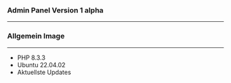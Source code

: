 ### Admin Panel Version 1 alpha

---
### Allgemein Image
---
- PHP 8.3.3 
- Ubuntu 22.04.02
- Aktuellste Updates

